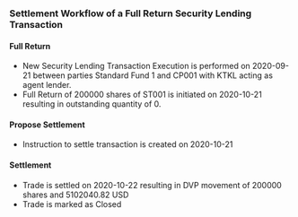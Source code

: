 ### Settlement Workflow of a Full Return Security Lending Transaction

#### Full Return

- New Security Lending Transaction Execution is performed on 2020-09-21 between parties Standard Fund 1 and CP001 with KTKL acting as agent lender.
- Full Return of 200000 shares of ST001 is initiated on 2020-10-21 resulting in outstanding quantity of 0.

#### Propose Settlement
- Instruction to settle transaction is created on 2020-10-21

#### Settlement
- Trade is settled on 2020-10-22 resulting in DVP movement of 200000 shares and 5102040.82 USD
- Trade is marked as Closed
